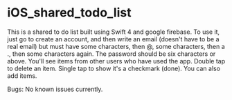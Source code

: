 # iOS_shared_todo_list

This is a shared to do list built using Swift 4 and google firebase. To use it, just go to create an account, and then write 
an email (doesn't have to be a real email) but must have some characters, then @, some characters, then a ., then some
characters again. The password should be six characters or above. You'll see items from other users who have used the app.
Double tap to delete an item. Single tap to show it's a checkmark (done). You can also add items.

Bugs:
No known issues currently.
